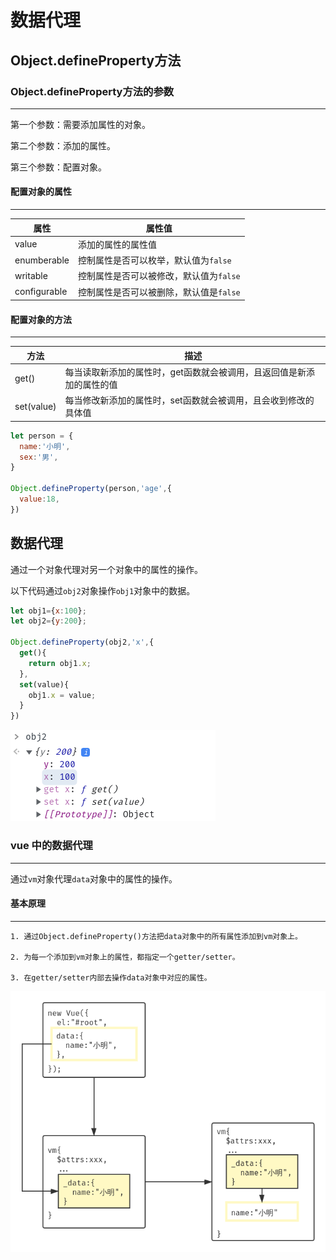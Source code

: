 # 数据代理

## Object.defineProperty方法

### Object.defineProperty方法的参数

---

第一个参数：需要添加属性的对象。

第二个参数：添加的属性。

第三个参数：配置对象。

#### 配置对象的属性

---

| 属性         | 属性值                                  |
|--------------|-----------------------------------------|
| value        | 添加的属性的属性值                      |
| enumberable  | 控制属性是否可以枚举，默认值为`false`   |
| writable     | 控制属性是否可以被修改，默认值为`false` |
| configurable | 控制属性是否可以被删除，默认值是`false` |

#### 配置对象的方法

---

| 方法       | 描述                                                                  |
|------------|-----------------------------------------------------------------------|
| get()      | 每当读取新添加的属性时，get函数就会被调用，且返回值是新添加的属性的值 |
| set(value) | 每当修改新添加的属性时，set函数就会被调用，且会收到修改的具体值       |


```javascript
let person = {
  name:'小明',
  sex:'男',
}

Object.defineProperty(person,'age',{
  value:18,
})
```

## 数据代理

通过一个对象代理对另一个对象中的属性的操作。

以下代码通过`obj2`对象操作`obj1`对象中的数据。

```javascript
let obj1={x:100};
let obj2={y:200};

Object.defineProperty(obj2,'x',{
  get(){
    return obj1.x;
  },
  set(value){
    obj1.x = value;
  }
})
```

![数据代理](images/数据代理.png)


### vue 中的数据代理

---

通过`vm`对象代理`data`对象中的属性的操作。

#### 基本原理

---

```
1. 通过Object.defineProperty()方法把data对象中的所有属性添加到vm对象上。

2. 为每一个添加到vm对象上的属性，都指定一个getter/setter。

3. 在getter/setter内部去操作data对象中对应的属性。
```

![vue-数据代理](./images/vue-数据代理.png)









